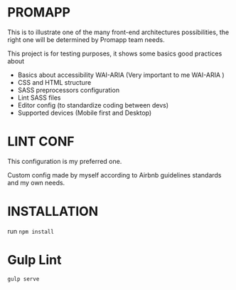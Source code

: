 PROMAPP
=======================

This is to illustrate one of the many front-end architectures possibilities, the right one will
be determined by Promapp team needs.

This project is for testing purposes, it shows some basics good practices about

- Basics about accessibility WAI-ARIA (Very important to me WAI-ARIA )
- CSS and HTML structure
- SASS preprocessors configuration
- Lint SASS files
- Editor config (to standardize coding between devs)
- Supported devices (Mobile first and Desktop)

LINT CONF
=======================
This configuration is my preferred one.

Custom config made by myself according to Airbnb guidelines standards and my own needs.

INSTALLATION
=======================

run `npm install`


Gulp Lint
=======================

`gulp serve`




